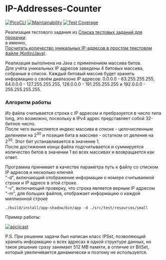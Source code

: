 # IP-Addresses-Counter

 [![PicoCLI](https://img.shields.io/badge/PicoCLI-4.7.5-green.svg)](https://github.com/remkop/picocli)
 [![Maintainability](https://api.codeclimate.com/v1/badges/ed3b9b81ba0273cb8e89/maintainability)](https://codeclimate.com/github/sergeloie/IP-Addresses-Counter/maintainability)
 [![Test Coverage](https://api.codeclimate.com/v1/badges/ed3b9b81ba0273cb8e89/test_coverage)](https://codeclimate.com/github/sergeloie/IP-Addresses-Counter/test_coverage)

Реализация тестового задания из [Списка тестовых заданий для прокачки](https://github.com/Hexlet/ru-test-assignments).  
а именно,  
[Посчитать количество уникальных IP-адресов в простом текстовом файле (Kotlin/Java)](https://github.com/Ecwid/new-job/blob/master/IP-Addr-Counter.md).

Реализация выполнена на Java с применением массива битов.  
Для учёта уникальных IP адресов заведены 4 битовых массива, собраные в список.
Каждый битовый массив будет хранить информацию о своём диапазоне IP адресов: 0.0.0.0 - 63.255.255.255, 64.0.0.0 - 127.255.255.255, 128.0.0.0 - 191.255.255.255 и 192.0.0.0 - 255.255.255.255.

### Алгоритм работы
Из файла считывается строка с IP адресом и пребразуется в число типа long, это возможно, поскольку в IPv4 адрес представляет собой 32-битное число.  
После чего вычисляется индекс массива в списке - целочисленным делением на $2^{30}$ и позиция бита в массиве - остатком от деления на $2^{30}$. Этот бит устанавливается в значение 1.  
После достижения конца файла подсчитывается и суммируется количество битов в значении 1 во всех массивах и возвращается как ответ.  

Программа принимает в качестве параметра путь к файлу со списком IP адресов и несколько ключей  
"-d", включающий отображение информации о номере считываемой строки и IP адресе в этой строке.  
"-v", включающий проверку, что строка является верным IP адресом  
"-m", для больших файлов, отображает информацию о каждой миллионной строке  

```
./build/install/app-shadow/bin/app -d ./src/test/resources/small
```

Пример работы:  

[![asciicast](https://asciinema.org/a/xVd5egkriWnoasRwT9Mj2uahD.svg)](https://asciinema.org/a/xVd5egkriWnoasRwT9Mj2uahD)



P.S. При решении задачи был написан класс IPSet, позволяющий хранить информацию о всех адресах в одной структуре данных, но такое решение сразу занимает 512 MB памяти, в отличие от BitSet, который увеличивается динамически и поэтому не используется.
